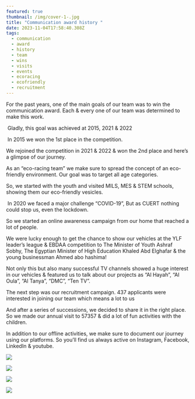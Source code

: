 ```yaml
---
featured: true
thumbnail: /img/cover-1-.jpg
title: "Communication award history "
date: 2023-11-04T17:58:40.308Z
tags:
  - communication
  - award
  - history
  - team
  - wins
  - visits
  - events
  - ecoracing
  - ecofriendly
  - recruitment
---
```

For the past years, one of the main goals of our team was to win the communication award. Each & every one of our team was determined to make this work.

 Gladly, this goal was achieved at 2015, 2021 & 2022

 In 2015 we won the 1st place in the competition. 

We rejoined the competition in 2021 & 2022 & won the 2nd place and here’s a glimpse of our journey.

As an “eco-racing team” we make sure to spread the concept of an eco-friendly environment. Our goal was to target all age categories.

So, we started with the youth and visited MILS, MES & STEM schools, showing them our eco-friendly vesicles.

 In 2020 we faced a major challenge “COVID-19”, But as CUERT nothing could stop us, even the lockdown.

So we started an online awareness campaign from our home that reached a lot of people.

We were lucky enough to get the chance to show our vehicles at the YLF leader’s league & EBDAA competition to The Minister of Youth Ashraf Sobhy, The Egyptian Minister of High Education Khaled Abd Elghafar & the young businessman Ahmed abo hashima!

Not only this but also many successful TV channels showed a huge interest in our vehicles & featured us to talk about our projects as “Al Hayah”, “Al Oula”, “Al Tanya”, “DMC”, “Ten TV”.

The next step was our recruitment campaign. 437 applicants were interested in joining our team which means a lot to us

And after a series of successions, we decided to share it in the right place. So we made our annual visit to 57357 & did a lot of fun activities with the children.

In addition to our offline activities, we make sure to document our journey using our platforms. So you’ll find us always active on Instagram, Facebook, LinkedIn & youtube.

![](/img/57357-.jpg)

![](/img/fair-.jpg)

![](/img/p2-tv.png)

![](/img/ylf-.jpg)